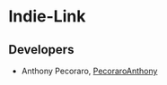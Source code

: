 # Indie-Link
## Developers
* Anthony Pecoraro, [PecoraroAnthony](https://github.com/PecoraroAnthony)